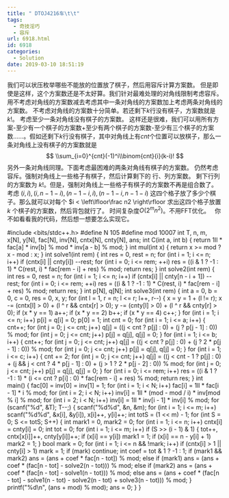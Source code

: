 ```yaml
---
title: " DTOJ4216车\t\t"
tags:
  - 奇技淫巧
  - 容斥
url: 6918.html
id: 6918
categories:
  - Solution
date: 2019-03-10 18:51:19
---
```


我们可以状压枚举哪些不能放的位置放了棋子，然后用容斥计算方案数。 但是即使是这样，这个方案数还是不太好算。我们针对最难处理的对角线限制考虑容斥。用不考虑对角线的方案数减去考虑其中一条对角线的方案数加上考虑两条对角线的方案数。 不考虑对角线的方案数十分简单。若还剩下$k$行没有棋子，方案数就是$k!$。 考虑至少一条对角线没有棋子的方案数。 这样还是很难，我们可以用所有方案-至少有一个棋子的方案数+至少有两个棋子的方案数-至少有三个棋子的方案数……。假如还剩下$k$行没有棋子，其中对角线上有$cnt$个位置可以放棋子，那么一条对角线上没有棋子的方案数就是 $$ \\sum_{i=0}^{cnt}(-1)^i\\binom{cnt}{i}(k-i)! $$ 另外一条对角线同理。下面考虑最困难的两条对角线有棋子的方案数。 仍然考虑容斥。强制对角线上一些格子有棋子，然后计算剩下的 行、列方案数。 剩下行列的方案数为 $k!$。但是，强制对角线上一些格子有棋子的方案数不再是组合数了。考虑 $(i, i), (i, n−1−i), (n−1−i, i),(n−1−i, n−1−i)$ 这四个格子放了多少个棋子。那么就可以对每个 $i < \\left\\lfloor\\frac n2 \\right\\rfloor 求出这四个格子放置 $k$ 个棋子的方案数，然后背包就行了。 时间复杂度$O( 2^m n^2)$。不用FFT优化。   你不如看看我的代码，然后想一想要怎么实现它。

#include <bits/stdc++.h>
#define N 105
#define mod 10007
int T, n, m, x\[N\], y\[N\], fac\[N\], inv\[N\], cntx\[N\], cnty\[N\], ans;
int C(int a, int b) { return 1ll * fac\[a\] * inv\[b\] % mod * inv\[a - b\] % mod; }
int mul(int x) { return x >= mod ? x - mod : x; }
int solve1(int rem) {
    int res = 0, rest = n;
    for (int i = 1; i <= n; i++)
        if (cntx\[i\] || cnty\[i\])
            --rest;
    for (int i = 0; i <= rem; ++i) res = ((i & 1 ? -1 : 1) * C(rest, i) * fac\[rem - i\] + res) % mod;
    return res;
}
int solve2(int rem) {
    int res = 0, rest = n;
    for (int i = 1; i <= n; i++)
        if (cntx\[i\] || cnty\[n - i + 1\])
            --rest;
    for (int i = 0; i <= rem; ++i) res = ((i & 1 ? -1 : 1) * C(rest, i) * fac\[rem - i\] + res) % mod;
    return res;
}
int p\[N\], q\[N\];
int solve3(int rem) {
    int a = 0, b = 0, c = 0, res = 0, x, y;
    for (int l = 1, r = n; l <= r; l++, r--) {
        x = y = 1 + (l != r);
        x -= (cntx\[l\] > 0) + (l ^ r && cntx\[r\] > 0);
        y -= (cnty\[l\] > 0) + (l ^ r && cnty\[r\] > 0);
        if (x * y == 1)
            a++;
        if (x * y == 2)
            b++;
        if (x * y == 4)
            c++;
    }
    for (int i = 1; i <= n; i++) p\[i\] = q\[i\] = 0;
    p\[0\] = 1;
    int cnt = 0;
    for (int i = 1; i <= a; i++) {
        cnt++;
        for (int j = 0; j <= cnt; j++) q\[j\] = ((j < cnt ? p\[j\] : 0) + (j ? p\[j - 1\] : 0)) % mod;
        for (int j = 0; j <= cnt; j++) p\[j\] = q\[j\], q\[j\] = 0;
    }
    for (int i = 1; i <= b; i++) {
        cnt++;
        for (int j = 0; j <= cnt; j++) q\[j\] = ((j < cnt ? p\[j\] : 0) + (j ? 2 * p\[j - 1\] : 0)) % mod;
        for (int j = 0; j <= cnt; j++) p\[j\] = q\[j\], q\[j\] = 0;
    }
    for (int i = 1; i <= c; i++) {
        cnt += 2;
        for (int j = 0; j <= cnt; j++)
            q\[j\] =
                ((j < cnt - 1 ? p\[j\] : 0) + (j && j < cnt ? 4 * p\[j - 1\] : 0) + (j > 1 ? 2 * p\[j - 2\] : 0)) %
                mod;
        for (int j = 0; j <= cnt; j++) p\[j\] = q\[j\], q\[j\] = 0;
    }
    for (int i = 0; i <= rem; i++)
        res = ((i & 1 ? -1 : 1) * (i <= cnt ? p\[i\] : 0) * fac\[rem - i\] + res) % mod;
    return res;
}
int main() {
    fac\[0\] = inv\[0\] = inv\[1\] = 1;
    for (int i = 1; i < N; i++) fac\[i\] = 1ll * fac\[i - 1\] * i % mod;
    for (int i = 2; i < N; i++) inv\[i\] = 1ll * (mod - mod / i) * inv\[mod % i\] % mod;
    for (int i = 2; i < N; i++) inv\[i\] = 1ll * inv\[i - 1\] * inv\[i\] % mod;
    for (scanf("%d", &T); T--;) {
        scanf("%d%d", &n, &m);
        for (int i = 1; i <= m; i++) scanf("%d%d", &x\[i\], &y\[i\]), x\[i\]++, y\[i\]++;
        int totS = (1 << m) - 1;
        for (int S = 0; S <= totS; S++) {
            int mark1 = 0, mark2 = 0;
            for (int i = 1; i <= n; i++) cntx\[i\] = cnty\[i\] = 0;
            int tot = 0;
            for (int i = 1; i <= m; i++)
                if (S >> (i - 1) & 1) {
                    tot++, cntx\[x\[i\]\]++, cnty\[y\[i\]\]++;
                    if (x\[i\] == y\[i\])
                        mark1 = 1;
                    if (x\[i\] == n - y\[i\] + 1)
                        mark2 = 1;
                }
            bool mark = 0;
            for (int i = 1; i <= n && !mark; i++)
                if (cntx\[i\] > 1 || cnty\[i\] > 1)
                    mark = 1;
            if (mark)
                continue;
            int coef = tot & 1 ? -1 : 1;
            if (mark1 && mark2)
                ans = (ans + coef * fac\[n - tot\]) % mod;
            else if (mark1)
                ans = (ans + coef * (fac\[n - tot\] - solve2(n - tot))) % mod;
            else if (mark2)
                ans = (ans + coef * (fac\[n - tot\] - solve1(n - tot))) % mod;
            else
                ans =
                    (ans + coef * (fac\[n - tot\] - solve1(n - tot) - solve2(n - tot) + solve3(n - tot))) % mod;
        }
        printf("%d\\n", (ans + mod) % mod);
        ans = 0;
    }
}